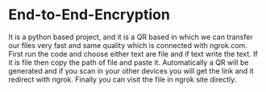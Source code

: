 # End-to-End-Encryption
It is a python based project, and it is a QR based in which we can transfer our files very fast and same quality which is connected with ngrok.com. 
First run the code and choose either text are file and if text write the text.
If it is file then copy the path of file and paste it.
Automatically a QR will be generated and if you scan in your other devices you will get the link and it redirect with ngrok.
Finally you can visit the file in ngrok site directly. 
